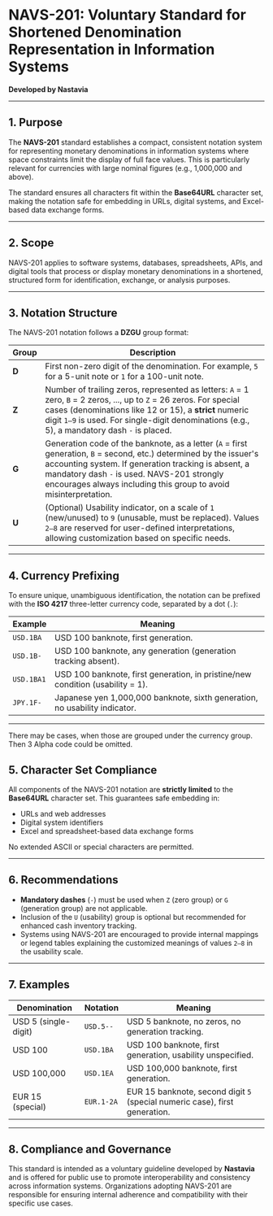 # NAVS-201: Voluntary Standard for Shortened Denomination Representation in Information Systems  
**Developed by Nastavia**

---

## 1. Purpose

The **NAVS-201** standard establishes a compact, consistent notation system for representing monetary denominations in information systems where space constraints limit the display of full face values. This is particularly relevant for currencies with large nominal figures (e.g., 1,000,000 and above).

The standard ensures all characters fit within the **Base64URL** character set, making the notation safe for embedding in URLs, digital systems, and Excel-based data exchange forms.

---

## 2. Scope

NAVS-201 applies to software systems, databases, spreadsheets, APIs, and digital tools that process or display monetary denominations in a shortened, structured form for identification, exchange, or analysis purposes.

---

## 3. Notation Structure

The NAVS-201 notation follows a **DZGU** group format:


| Group | Description |
|-------|-------------|
| **D** | First non-zero digit of the denomination. For example, `5` for a 5-unit note or `1` for a 100-unit note. |
| **Z** | Number of trailing zeros, represented as letters: `A` = 1 zero, `B` = 2 zeros, ..., up to `Z` = 26 zeros. For special cases (denominations like 12 or 15), a **strict** numeric digit `1–9` is used. For single-digit denominations (e.g., 5), a mandatory dash `-` is placed. |
| **G** | Generation code of the banknote, as a letter (`A` = first generation, `B` = second, etc.) determined by the issuer's accounting system. If generation tracking is absent, a mandatory dash `-` is used. NAVS-201 strongly encourages always including this group to avoid misinterpretation. |
| **U** | (Optional) Usability indicator, on a scale of `1` (new/unused) to `9` (unusable, must be replaced). Values `2–8` are reserved for user-defined interpretations, allowing customization based on specific needs. |

---

## 4. Currency Prefixing

To ensure unique, unambiguous identification, the notation can be prefixed with the **ISO 4217** three-letter currency code, separated by a dot (`.`):


| Example        | Meaning |
|---------------|---------|
| `USD.1BA`    | USD 100 banknote, first generation. |
| `USD.1B-`    | USD 100 banknote, any generation (generation tracking absent). |
| `USD.1BA1`   | USD 100 banknote, first generation, in pristine/new condition (usability = 1). |
| `JPY.1F-`    | Japanese yen 1,000,000 banknote, sixth generation, no usability indicator. |


---
There may be cases, when those are grouped under the currency group. Then 3 Alpha code could be omitted.

## 5. Character Set Compliance

All components of the NAVS-201 notation are **strictly limited** to the **Base64URL** character set. This guarantees safe embedding in:

- URLs and web addresses
- Digital system identifiers
- Excel and spreadsheet-based data exchange forms

No extended ASCII or special characters are permitted.

---

## 6. Recommendations

- **Mandatory dashes** (`-`) must be used when `Z` (zero group) or `G` (generation group) are not applicable.
- Inclusion of the `U` (usability) group is optional but recommended for enhanced cash inventory tracking.
- Systems using NAVS-201 are encouraged to provide internal mappings or legend tables explaining the customized meanings of values `2–8` in the usability scale.

---

## 7. Examples

| Denomination          | Notation       | Meaning |
|-----------------------|----------------|---------|
| USD 5 (single-digit) | `USD.5--`      | USD 5 banknote, no zeros, no generation tracking. |
| USD 100              | `USD.1BA`      | USD 100 banknote, first generation, usability unspecified. |
| USD 100,000          | `USD.1EA`      | USD 100,000 banknote, first generation. |
| EUR 15 (special)     | `EUR.1-2A`     | EUR 15 banknote, second digit `5` (special numeric case), first generation. |

---

## 8. Compliance and Governance

This standard is intended as a voluntary guideline developed by **Nastavia** and is offered for public use to promote interoperability and consistency across information systems. Organizations adopting NAVS-201 are responsible for ensuring internal adherence and compatibility with their specific use cases.

